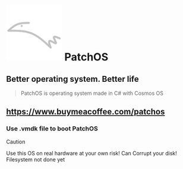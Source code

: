 # <img src="logo.png" style="width:150px"> **PatchOS** 
## Better operating system. Better life
> PatchOS is operating system made in C# with Cosmos OS
>
## https://www.buymeacoffee.com/patchos ##
>
### Use .vmdk file to boot PatchOS
> [!CAUTION]
> Use this OS on real hardware at your own risk! Can Corrupt your disk! Filesystem not done yet
    